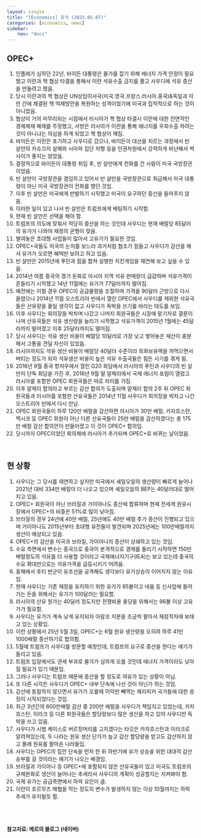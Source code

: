 ```yaml
---
layout: single
title: "[Economics] 유가 (2025.05.07)"
categories: [economics, news]
sidebar:
    nav: "docs"
---
```


## OPEC+
1. 인플레가 심하던 22년, 바이든 대통령은 물가를 잡기 위해 에너지 가격 안정이 필요했고 이란과 핵 협상 타결을 통해서 이란 석유수출 금지를 풀고 사우디에 석유 증산을 만들려고 했음.
1. 당시 이란과의 핵 협상은 UN상임이사국(미국.영국.프랑스.러시아.중국)&독일과 이란 간에 체결된 핵 억제방안을 복원하는 성격이었기에 미국과 집적적으로 하는 것이 아니었음.
1. 협상이 거의 마무리되는 시점에서 러시아가 핵 협상 타결시 이란에 대한 전면적인 경제제재 해제를 주장했고, 서방은 러시아가 이란을 통해 에너지를 우회수출 하려는 것이 아니냐는 의심을 하게 되었고 핵 협상이 깨짐.
1. 바이든은 이란은 포기하고 사우디로 갔으나, 바이든이 대선을 치르는 과정에서 빈 살만의 카슈끄지 살해와 시아파 집단 처형 등을 인권차원에서 강력하게 비난해서 썩 사이가 좋지는 않았음.
1. 결정적으로 바이든이 대통령 취임 후, 빈 살만에게 전화를 건 사람이 미국 국방장관이었음.
1. 빈 살만이 국방장관을 겸임하고 있어서 빈 살만을 국방장관으로 취급해서 미국 대통령이 아닌 미국 국방장관이 전화를 했던 것임.
1. 이후 빈 살만은 미국에게 반발하기 시작했고 미국이 요구하던 증산을 들어주지 않음.
1. 이러한 일이 있고 나서 빈 살만은 트럼프에게 베팅하기 시작함.
1. 현재 빈 살만은 선택을 해야 함.
1. 트럼프의 의도에 맞춰서 적당히 증산을 하는 것인데 사우디는 현재 배럴당 85달러의 유가가 나와야 재정의 균형이 맞음.
1. 벌여놓은 초대형 사업들이 많아서 고유가가 필요한 것임.
1. OPEC+국들도 미국의 눈치를 보느라 과거처럼 협조가 힘들고 사우디가 감산을 해서 유가가 오르면 혜택만 보려고 하고 있음.
1. 빈 살만은 2015년에 푸틴과 힘을 합쳐 실행한 치킨게임을 재연해 보고 싶을 수 있음.
1. 2014년 여름 중국의 경기 둔화로 아시아 지역 석유 판매량이 급감하며 석유가격이 흔들리기 시작했고 14년 11월에는 유가가 77달러까지 떨어짐.
1. 예전에는 이럴 경우 OPEC이 공급물량을 조절하며 가격을 90달러 근방으로 다시 올렸으나 2014년 11월 오스트리아 빈에서 열린 OPEC에서 사우디를 제외한 석유국들은 산유량을 줄일 생각이 없고 사우디가 독박을 쓰기를 바라는 태도를 보임.
1. 이후 사우디는 회의장을 박차며 나갔고 나머지 회원국들은 시장에 맡기자로 결론이 나며 산유국들은 석유 생산량을 늘리기 시작했고 석유가격이 2015년 1월에는 45달러까지 떨어졌고 이후 25달러까지도 떨어짐.
1. 당시 사우디는 석유 생산 비용이 배럴당 10달러로 가장 낮고 쌓아놓은 재산이 충분해서 고통을 견딜 자신이 있었음.
1. 러시아까지도 석유 생산 비용이 배럴당 40달러 수준이라 외화보유액을 까먹으면서 버티는 정도가 되자 석유생산 비용이 높은 석유 수출국들은 힘든 시기를 겪게 됨.
1. 2016년 9월 중국 항저우에서 열린 G20 회담에서 러시아의 푸틴과 사우디의 빈 살만이 단독 회담을 가진 후, 2016년 9월 말 알제리에서 국제 에너지 포럼이 열렸고 러시아를 포함한 OPEC 회원국들은 따로 자리를 가짐.
1. 이후 알제리 합의라고 부르는 감산 합의가 도출되며 알제리 합의 2주 뒤 OPEC 회원국들과 러시아를 포함한 산유국들은 2014년 11월 사우디가 회의장을 박차고 나간 오스트리아 빈에서 다시 만남.
1. OPEC 회원국들이 하루 120만 배럴을 감산하면 러시아가 30만 배럴, 카자흐스탄, 멕시코 등 OPEC 회원이 아닌 다른 산유국들이 25만 배럴을 감산하겠다는 총 175만 배럴 감산 합의안이 만들어졌고 이 것이 OPEC+ 합의임.
1. 당시까지 OPEC이었던 회의체에 러시아가 추가되며 OPEC+로 바뀌는 날이었음.

<br/>

## 현 상황
1. 사우디는 그 당시를 재연하고 싶지만 미국에서 셰일오일의 생산량이 빠르게 늘어나 2021년 대비 334만 배럴이 더 나오고 있으며 셰일오일의 BEP는 40달러대로 떨어지고 있음.
1. OPEC+ 회원국이 아닌 브라질과 가이아나도 증산에 합류하며 현재 전세계 원유시장에서 OPEC+의 비중은 51%로 많이 낮아짐.
1. 브라질의 경우 24년에 40만 배럴, 25년에도 40만 배럴 추가 증산이 진행되고 있으며 가이아나도 2015년부터 초대형 유전들이 발견되며 2025년에는 100만배럴까지 생산이 예상되고 있음.
1. OPEC+의 감산을 미국과 브라질, 가이아나의 증산이 상쇄하고 있는 것임.
1. 수요 측면에서 변수는 중국으로 중국이 본격적으로 경제를 돌리기 시작하면 150만 배럴정도의 석유를 더 사용할 것이라고 국제에너지기구(IEA)는 보고 있는데 중국의 수요 확대만으로는 석유가격을 급등시키기 어려움.
1. 홍해에서 후티 반군이 유조선을 공격해도 생각보다 유가상승이 이어지지 않는 이유임.
1. 현재 사우디는 기존 재정을 유지하기 위한 유가가 85불이고 네옴 등 신사업에 들어가는 돈을 위해서는 유가가 100달러는 필요함.
1. 러시아의 산유 원가는 40달러 정도지만 전쟁비용 충당을 위해서는 96불 이상 고유가가 필요함.
1. 사우디는 유가가 계속 낮게 유지되자 아람코 지분을 조금씩 팔아서 재정적자에 보태고 있는 상황임.
1. 이런 상황에서 25년 5월 3일, OPEC+는 6월 원유 생산량을 오히려 하루 41만1000배럴 증산하기로 합의함.
1. 5월에 트럼프가 사우디를 방문할 예정인데, 트럼프의 요구로 증산을 한다는 얘기가 들리고 있음.
1. 트럼프 입장에서도 관세 부과로 물가가 심하게 오를 것인데 에너지 가격이라도 낮아질 필요가 있기 때문임.
1. 그러나 사우디는 트럼프 때문에 증산을 할 정도로 여유가 있는 상황이 아님.
1. 또 다른 시각은 사우디가 OPEC+ 내부 단속에 나선 것이 아닌가 하는 것임.
1. 감산에 동참하지 않으면서 유가가 오를때 이익만 빼먹는 체리피커 국가들에 대한 응징이 시작되었다는 것임.
1. 최근 3년간의 600만배럴 감산 중 200만 배럴을 사우디가 책임지고 있었는데, 카자흐스탄, 이라크 등 다른 회원국들은 할당량보다 많은 생산을 하고 있어 사우디만 독박을 쓰고 있음.
1. 사우디가 시범 케이스로 버르장머리를 고치겠다는 타깃은 카자흐스탄과 이라크로 알려져있는데, 두 나라는 원유 생산 단가가 높고 감산 할당량을 받고도 감산하지 않고 몰래 원유를 팔아온 나라들임.
1. 사우디는 OPEC의 집안 단속을 먼저 한 뒤 하반기에 유가 상승을 위한 대대적 감산 승부를 걸 것이라는 얘기가 나오는 배경임.
1. 브라질과 가이아나 등 OPEC+에 포함되지 않은 산유국들이 있고 미국도 트럼프의 규제완화로 생산이 늘어나는 추세라서 사우디의 계획이 성공할지는 지켜봐야 함.
1. 국제 유가는 공급측면에서 하락 요인이 큼.
1. 이란이 호르무즈 해협을 막는 정도의 변수가 발생하지 않는 이상 10월까지는 하락 추세가 유지될듯 함.



<br/>
<br/>

#### 참고자료: 메르의 블로그 (네이버)